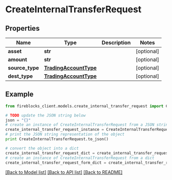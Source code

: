 # CreateInternalTransferRequest


## Properties
Name | Type | Description | Notes
------------ | ------------- | ------------- | -------------
**asset** | **str** |  | [optional] 
**amount** | **str** |  | [optional] 
**source_type** | [**TradingAccountType**](TradingAccountType.md) |  | [optional] 
**dest_type** | [**TradingAccountType**](TradingAccountType.md) |  | [optional] 

## Example

```python
from fireblocks_client.models.create_internal_transfer_request import CreateInternalTransferRequest

# TODO update the JSON string below
json = "{}"
# create an instance of CreateInternalTransferRequest from a JSON string
create_internal_transfer_request_instance = CreateInternalTransferRequest.from_json(json)
# print the JSON string representation of the object
print CreateInternalTransferRequest.to_json()

# convert the object into a dict
create_internal_transfer_request_dict = create_internal_transfer_request_instance.to_dict()
# create an instance of CreateInternalTransferRequest from a dict
create_internal_transfer_request_form_dict = create_internal_transfer_request.from_dict(create_internal_transfer_request_dict)
```
[[Back to Model list]](../README.md#documentation-for-models) [[Back to API list]](../README.md#documentation-for-api-endpoints) [[Back to README]](../README.md)


